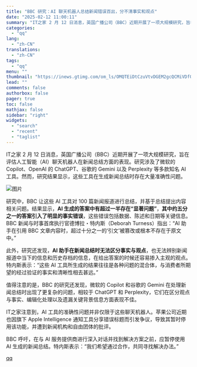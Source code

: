 ```yaml
---
title: "BBC 研究：AI 聊天机器人总结新闻错误百出，分不清事实和观点"
date: "2025-02-12 11:00:11"
summary: "IT之家 2 月 12 日消息，英国广播公司（BBC）近期开展了一项大规模研究，旨在评估人工智能（A..."
categories:
  - "qq"
lang:
  - "zh-CN"
translations:
  - "zh-CN"
tags:
  - "qq"
menu: ""
thumbnail: "https://inews.gtimg.com/om_ls/OMQTEiDtCzuVtvDGEM2gcQCMiVDfO8kgWDQazfMN4gHU0AA_640360/0"
lead: ""
comments: false
authorbox: false
pager: true
toc: false
mathjax: false
sidebar: "right"
widgets:
  - "search"
  - "recent"
  - "taglist"
---
```


IT之家 2 月 12 日消息，英国广播公司（BBC）近期开展了一项大规模研究，旨在评估人工智能（AI）聊天机器人在新闻总结方面的表现。研究涉及了微软的 Copilot、OpenAI 的 ChatGPT、谷歌的 Gemini 以及 Perplexity 等多款知名 AI 工具。然而，研究结果显示，这些工具在生成新闻总结时存在大量准确性问题。

![图片](https://inews.gtimg.com/om_bt/OqQfku_6MmLhQnVRWlK2ncyr8Hi6HFzuPHZMdRz7NmavsAA/641)

研究中，BBC 让这些 AI 工具对 100 篇新闻报道进行总结，并基于总结提出内容相关问题。结果显示，**AI 生成的答案中有超过一半存在“显著问题”**，**其中约五分之一的答案引入了明显的事实错误**，这些错误包括数据、陈述和日期等关键信息。BBC 新闻与时事首席执行官德博拉・特内斯（Deborah Turness）指出：“AI 助手在引用 BBC 文章内容时，超过十分之一的‘引文’被篡改或根本不存在于原文中。”

此外，研究还发现，**AI 助手在新闻总结时无法区分事实与观点**，也无法辨别新闻报道中当下的信息和历史存档的信息，在给出答案的时候还容易掺入主观的观点。特内斯表示：“这些 AI 工具所生成的结果往往是各种问题的混合体，与消费者所期望的经过验证的事实和清晰性相去甚远。”

值得注意的是，BBC 的研究还发现，微软的 Copilot 和谷歌的 Gemini 在处理新闻总结时出现了更复杂的问题，相较于 ChatGPT 和 Perplexity，它们在区分观点与事实、编辑化处理以及遗漏关键背景信息方面表现不佳。

IT之家注意到，AI 工具的准确性问题并非仅限于这些聊天机器人。苹果公司近期也因旗下 Apple Intelligence 通知工具分享错误标题而引发争议，导致其暂时停用该功能，并遭到新闻机构和自由团体的批评。

BBC 呼吁，在与 AI 服务提供商进行深入对话并找到解决方案之前，应暂停使用 AI 生成的新闻总结。特内斯表示：“我们希望通过合作，共同寻找解决办法。”

[qq](https://new.qq.com/rain/a/20250212A03F0X00)

